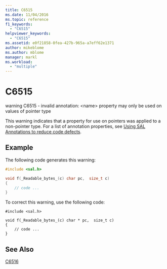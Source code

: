 ```yaml
---
title: C6515
ms.date: 11/04/2016
ms.topic: reference
f1_keywords:
  - "C6515"
helpviewer_keywords:
  - "C6515"
ms.assetid: e0f21858-0fea-427b-965a-a7eff62e1371
author: mikeblome
ms.author: mblome
manager: markl
ms.workload:
  - "multiple"
---
```

# C6515
warning C6515 - invalid annotation: \<name> property may only be used on values of pointer type

 This warning indicates that a property for use on pointers was applied to a non-pointer type. For a list of annotation properties, see [Using SAL Annotations to reduce code defects](using-sal-annotations-to-reduce-c-cpp-code-defects.md).

## Example
 The following code generates this warning:

```cpp
#include <sal.h>

void f(_Readable_bytes_(c) char pc,  size_t c)
{
    // code ...
}
```

 To correct this warning, use the following code:

```
#include <sal.h>

void f(_Readable_bytes_(c) char * pc,  size_t c)
{
    // code ...
}
```

## See Also
 [C6516](../code-quality/c6516.md)